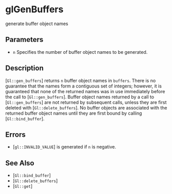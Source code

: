 # glGenBuffers
generate buffer object names

## Parameters
- `n`
  Specifies the number of buffer object names to be generated.

## Description
[`Gl::gen_buffers`] returns `n` buffer object names in `buffers`.
  There is no guarantee that the names form a contiguous set of
  integers; however, it is guaranteed that none of the returned names
  was in use immediately before the call to [`Gl::gen_buffers`].
Buffer object names returned by a call to [`Gl::gen_buffers`] are not
  returned by subsequent calls, unless they are first deleted with
  [`Gl::delete_buffers`].
No buffer objects are associated with the returned buffer object names
  until they are first bound by calling [`Gl::bind_buffer`].

## Errors
- [`gl::INVALID_VALUE`] is generated if `n` is negative.

## See Also
- [`Gl::bind_buffer`]
- [`Gl::delete_buffers`]
- [`Gl::get`]
